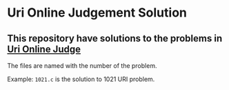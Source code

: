 # Uri Online Judgement Solution

## This repository have solutions to the problems in [Uri Online Judge](https://www.urionlinejudge.com.br)

The files are named with the number of the problem.

Example: `1021.c` is the solution to 1021 URI problem.